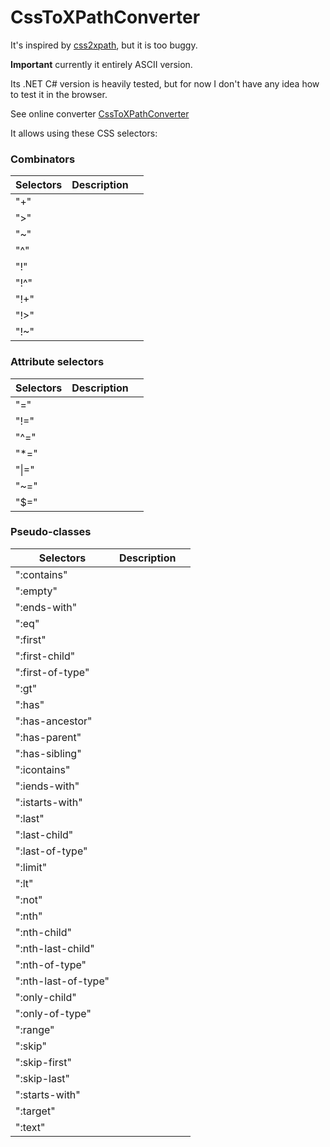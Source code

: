 # CssToXPathConverter

It's inspired by [css2xpath](https://github.com/css2xpath/css2xpath), but it is too buggy.
 
**Important** currently it entirely ASCII version.

Its .NET C# version is heavily tested, but for now I don't have any idea how to test it in the browser.

See online converter [CssToXPathConverter](https://angezid.github.io/CssToXPathConverter)

It allows using these CSS selectors:

### Combinators
|   Selectors    |   Description  |     |
|---------|-----------|----------|
|   "+"    |     |     |
|   ">"    |     |     |
|   "~"    |     |     |
|   "^"    |     |     |
|   "!"    |     |     |
|   "!^"    |     |     |
|   "!+"    |     |     |
|   "!>"    |     |     |
|   "!~"    |     |     |

### Attribute selectors
|   Selectors    |   Description  |     |
|---------|-----------|----------|
|   "="    |     |     |
|   "!="    |     |     |
|   "^="    |     |     |
|   "*="    |     |     |
|   "\|="    |     |     |
|   "~="    |     |     |
|   "$="    |     |     |

### Pseudo-classes
|   Selectors    |   Description  |     |
|---------|-----------|----------|
|   ":contains"    |     |     |
|   ":empty"    |     |     |
|   ":ends-with"    |     |     |
|   ":eq"    |     |     |
|   ":first"    |     |     |
|   ":first-child"    |     |     |
|   ":first-of-type"    |     |     |
|   ":gt"    |     |     |
|   ":has"    |     |     |
|   ":has-ancestor"    |     |     |
|   ":has-parent"    |     |     |
|   ":has-sibling"    |     |     |
|   ":icontains"    |     |     |
|   ":iends-with"    |     |     |
|   ":istarts-with"    |     |     |
|   ":last"    |     |     |
|   ":last-child"    |     |     |
|   ":last-of-type"    |     |     |
|   ":limit"    |     |     |
|   ":lt"    |     |     |
|   ":not"    |     |     |
|   ":nth"    |     |     |
|   ":nth-child"    |     |     |
|   ":nth-last-child"    |     |     |
|   ":nth-of-type"    |     |     |
|   ":nth-last-of-type"    |     |     |
|   ":only-child"    |     |     |
|   ":only-of-type"    |     |     |
|   ":range"    |     |     |
|   ":skip"    |     |     |
|   ":skip-first"    |     |     |
|   ":skip-last"    |     |     |
|   ":starts-with"    |     |     |
|   ":target"    |     |     |
|   ":text"    |     |     |